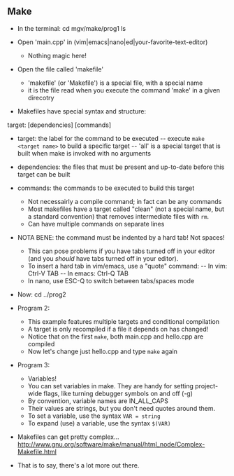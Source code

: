Make
----
* In the terminal:
    cd mgv/make/prog1
    ls

* Open 'main.cpp' in (vim|emacs|nano|ed|your-favorite-text-editor)
  - Nothing magic here!

* Open the file called 'makefile'
  - 'makefile' (or 'Makefile') is a special file, with a special name
  - it is the file read when you execute the command 'make' in
    a given direcotry

* Makefiles have special syntax and structure:

target: [dependencies]
	[commands]

  - target: the label for the command to be executed
    -- execute `make <target name>` to build a specific target
    -- 'all' is a special target that is built when make
       is invoked with no arguments

  - dependencies: the files that must be present and up-to-date
                  before this target can be built

  - commands: the commands to be executed to build this target
    - Not necessairly a compile command; in fact can be any commands
    - Most makefiles have a target called "clean" (not a special name,
      but a standard convention) that removes intermediate files with `rm`.
    - Can have multiple commands on separate lines


* NOTA BENE: the command must be indented by a hard tab! Not spaces!
  - This can pose problems if you have tabs turned off in your
    editor (and you *should* have tabs turned off in your editor).
  - To insert a hard tab in vim/emacs, use a "quote" command:
    -- In vim: Ctrl-V TAB
    -- In emacs: Ctrl-Q TAB
  - In nano, use ESC-Q to switch between tabs/spaces mode

* Now:
  cd ../prog2

* Program 2:
  - This example features multiple targets and conditional compilation
  - A target is only recompiled if a file it depends on has changed!
  - Notice that on the first `make`, both main.cpp and hello.cpp are compiled
  - Now let's change just hello.cpp and type `make` again

* Program 3:
  - Variables!
  - You can set variables in make. They are handy for setting project-wide
    flags, like turning debugger symbols on and off (-g)
  - By convention, variable names are IN\_ALL\_CAPS
  - Their values are strings, but you don't need quotes around them.
  - To set a variable, use the syntax `VAR = string`
  - To expand (use) a variable, use the syntax `$(VAR)`

* Makefiles can get pretty complex... 
<http://www.gnu.org/software/make/manual/html_node/Complex-Makefile.html>

* That is to say, there's a lot more out there.

